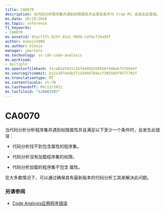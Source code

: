 ```yaml
---
title: CA0070
description: 当代码分析程序集并遇到权限属性并且某些条件为 true 时，会发生此错误。
ms.date: 10/19/2016
ms.topic: reference
f1_keywords:
- CA0070
ms.assetid: 92acf3f5-825f-45a1-9998-cdf4cf29a56f
author: mikejo5000
ms.author: mikejo
manager: jmartens
ms.technology: vs-ide-code-analysis
ms.workload:
- multiple
ms.openlocfilehash: 51ca81df01513bf4d492a58566f448eb7576044f
ms.sourcegitcommit: b12a38744db371d2894769ecf305585f9577792f
ms.translationtype: MT
ms.contentlocale: zh-CN
ms.lasthandoff: 09/13/2021
ms.locfileid: "126601597"
---
```

# <a name="ca0070"></a>CA0070

当代码分析分析程序集并遇到权限属性并且满足以下至少一个条件时，会发生此错误：

- 代码分析找不到包含属性的程序集。

- 代码分析没有加载程序集的权限。

- 代码分析加载的程序集不包含 属性。

在大多数情况下，可以通过确保具有最新版本的代码分析工具来解决此问题。

### <a name="see-also"></a>另请参阅

- [Code Analysis应用程序错误](../code-quality/code-analysis-application-errors.md)
